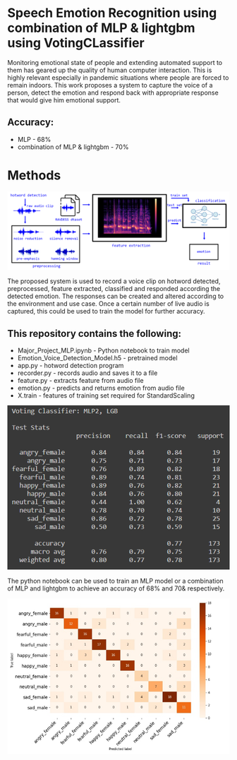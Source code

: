 # Speech Emotion Recognition using combination of MLP & lightgbm using VotingCLassifier

Monitoring emotional state of people and extending automated support to them has geared up the quality of human computer interaction. This is highly relevant especially in pandemic situations where people are forced to remain indoors. This work proposes a system to capture the voice of a person, detect the emotion and respond back with appropriate response that would give him emotional support.

## Accuracy:
* MLP - 68%
* combination of MLP & lightgbm - 70%

# Methods
![](images/audio.jpg?raw=true)

The proposed system is used to record a voice clip on hotword detected, preprocessed, feature extracted, classified and responded according the detected emotion. The responses can be created and altered according to the environment and use case. Once a certain number of live audio is captured, this could be used to train the model for further accuracy.

## This repository contains the following:

* Major_Project_MLP.ipynb - Python notebook to train model
* Emotion_Voice_Detection_Model.h5 - pretrained model
* app.py - hotword detection program
* recorder.py - records audio and saves it to a file
* feature.py - extracts feature from audio file
* emotion.py - predicts and returns emotion from audio file
* X.train - features of training set required for StandardScaling


![](images/test.png?raw=true)

The python notebook can be used to train an MLP model or a combination of MLP and lightgbm to achieve an accuracy of 68% and 70& respectively.

![](images/confusion_matrix_test.jpg?raw=true)
